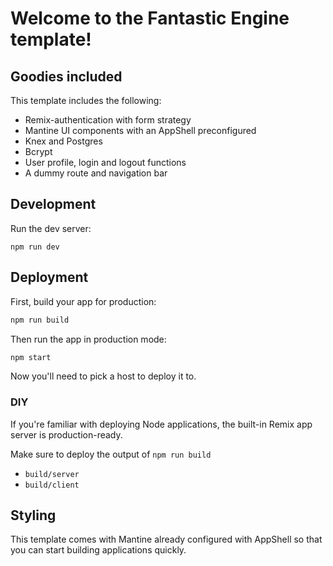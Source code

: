 # Welcome to the Fantastic Engine template!

## Goodies included

This template includes the following:

- Remix-authentication with form strategy
- Mantine UI components with an AppShell preconfigured
- Knex and Postgres
- Bcrypt
- User profile, login and logout functions
- A dummy route and navigation bar

## Development

Run the dev server:

```shellscript
npm run dev
```

## Deployment

First, build your app for production:

```sh
npm run build
```

Then run the app in production mode:

```sh
npm start
```

Now you'll need to pick a host to deploy it to.

### DIY

If you're familiar with deploying Node applications, the built-in Remix app server is production-ready.

Make sure to deploy the output of `npm run build`

- `build/server`
- `build/client`

## Styling

This template comes with Mantine already configured with AppShell so that you can start building applications quickly.
